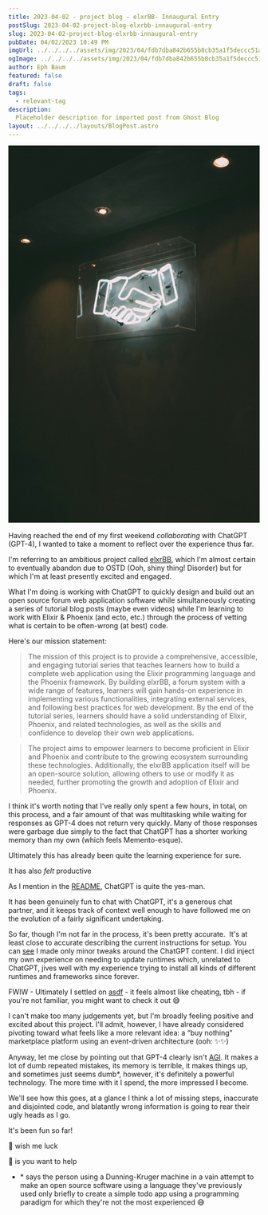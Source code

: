 ```yaml
---
title: 2023-04-02 - project blog - elxrBB- Innaugural Entry
postSlug: 2023-04-02-project-blog-elxrbb-innaugural-entry
slug: 2023-04-02-project-blog-elxrbb-innaugural-entry
pubDate: 04/02/2023 10:49 PM
imgUrl: ../../../../assets/img/2023/04/fdb7dba842b655b8cb35a1f5deccc51a3d2f3db7.jpeg
ogImage: ../../../../assets/img/2023/04/fdb7dba842b655b8cb35a1f5deccc51a3d2f3db7.jpeg
author: Eph Baum
featured: false
draft: false
tags:
  - relevant-tag
description:
  Placeholder description for imported post from Ghost Blog
layout: ../../../../layouts/BlogPost.astro
---
```


![Featured Image](../../../../assets/img/2023/04/fdb7dba842b655b8cb35a1f5deccc51a3d2f3db7.jpeg)

Having reached the end of my first weekend _collaborating_ with ChatGPT (GPT-4), I wanted to take a moment to reflect over the experience thus far.

I'm referring to an ambitious project called [elxrBB](https://github.com/ephbaum/elxrBB-tutorial), which I'm almost certain to eventually abandon due to OSTD (Ooh, shiny thing! Disorder) but for which I'm at least presently excited and engaged.

What I'm doing is working with ChatGPT to quickly design and build out an open source forum web application software while simultaneously creating a series of tutorial blog posts (maybe even videos) while I'm learning to work with Elixir & Phoenix (and ecto, etc.) through the process of vetting what is certain to be often-wrong (at best) code.

Here's our mission statement:

> The mission of this project is to provide a comprehensive, accessible, and engaging tutorial series that teaches learners how to build a complete web application using the Elixir programming language and the Phoenix framework. By building elxrBB, a forum system with a wide range of features, learners will gain hands-on experience in implementing various functionalities, integrating external services, and following best practices for web development. By the end of the tutorial series, learners should have a solid understanding of Elixir, Phoenix, and related technologies, as well as the skills and confidence to develop their own web applications.

> The project aims to empower learners to become proficient in Elixir and Phoenix and contribute to the growing ecosystem surrounding these technologies. Additionally, the elxrBB application itself will be an open-source solution, allowing others to use or modify it as needed, further promoting the growth and adoption of Elixir and Phoenix.

I think it's worth noting that I've really only spent a few hours, in total, on this process, and a fair amount of that was multitasking while waiting for responses as GPT-4 does not return very quickly. Many of those responses were garbage due simply to the fact that ChatGPT has a shorter working memory than my own (which feels Memento-esque).

Ultimately this has already been quite the learning experience for sure.

It has also _felt_ productive

As I mention in the [README](https://github.com/ephbaum/elxrBB-tutorial/blob/main/README.md), ChatGPT is quite the yes-man.

It has been genuinely fun to chat with ChatGPT, it's a generous chat partner, and it keeps track of context well enough to have followed me on the evolution of a fairly significant undertaking.

So far, though I'm not far in the process, it's been pretty accurate.  It's at least close to accurate describing the current instructions for setup. You can [see](https://github.com/ephbaum/elxrBB-tutorial/commit/5ec645ba8a9b1fb12048854fd0669721e3a5ac58) I made only minor tweaks around the ChatGPT content. I did inject my own experience on needing to update runtimes which, unrelated to ChatGPT, jives well with my experience trying to install all kinds of different runtimes and frameworks since forever.

FWIW - Ultimately I settled on [asdf](https://asdf-vm.com/) - it feels almost like cheating, tbh - if you're not familiar, you might want to check it out 😅

I can't make too many judgements yet, but I'm broadly feeling positive and excited about this project. I'll admit, however, I have already considered pivoting toward what feels like a more relevant idea: a “buy nothing” marketplace platform using an event-driven architecture (ooh: ✨✨)

Anyway, let me close by pointing out that GPT-4 clearly isn't [AGI](https://en.m.wikipedia.org/wiki/Artificial_general_intelligence). It makes a lot of dumb repeated mistakes, its memory is terrible, it makes things up, and sometimes just seems dumb\*, however, it's definitely a powerful technology. The more time with it I spend, the more impressed I become.

We'll see how this goes, at a glance I think a lot of missing steps, inaccurate and disjointed code, and blatantly wrong information is going to rear their ugly heads as I go.

It's been fun so far!

🤞 wish me luck

🤙 is you want to help

* \* says the person using a Dunning-Kruger machine in a vain attempt to make an open source software using a language they've previously used only briefly to create a simple todo app using a programming paradigm for which they're not the most experienced 😅
